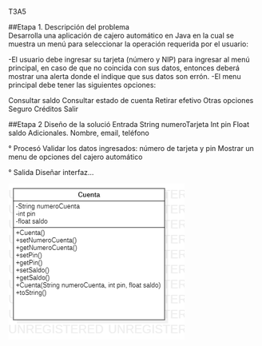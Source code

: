 T3A5

##Etapa 1. Descripción del problema   
Desarrolla una aplicación de cajero automático en Java en la cual se muestra un menú  para seleccionar la operación requerida por el usuario:

-El usuario debe ingresar su tarjeta (número y NIP) para ingresar al  menú principal, en caso de que no coincida con sus datos, entonces deberá mostrar una alerta donde el indique que sus datos son errón.
-El menu principal debe tener las siguientes opciones:

Consultar saldo
Consultar estado de cuenta
Retirar efetivo
Otras opciones
Seguro
Créditos
Salir

##Etapa 2 Diseño de la solució
Entrada 
  String numeroTarjeta
  Int pin
  Float saldo
  Adicionales. Nombre, email, teléfono

° Procesó 
Validar los datos ingresados: número de tarjeta y pin
Mostrar un menu de opciones del cajero automático

° Salida
Diseñar interfaz...

![](https://github.com/garciaamonet/T3A5-1/blob/main/CUENTA.png)


